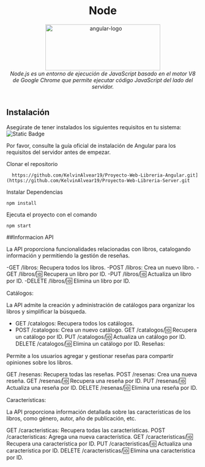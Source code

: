 <h1 align="center">Node</h1>

<p align="center">
  <img src="https://e0.pxfuel.com/wallpapers/394/637/desktop-wallpaper-node-js-hello-world-webpage.jpg" alt="angular-logo" width="300px" height="120px"/>
  <br>
  <em>Node.js es un entorno de ejecución de JavaScript basado en el motor V8 de Google Chrome que permite ejecutar código JavaScript del lado del servidor.
    <br> </em>
  <br>
</p>


 
## Instalación
Asegúrate de tener instalados los siguientes requisitos en tu sistema:
<br>
<img alt="Static Badge" src="https://img.shields.io/badge/node-version%20v16.15.0%20-green">

Por favor, consulte la guía oficial de instalación de Angular para los requisitos del servidor antes de empezar.

Clonar el repositorio

      https://github.com/KelvinAlvear19/Proyecto-Web-Libreria-Angular.git](https://github.com/KelvinAlvear19/Proyecto-Web-Libreria-Server.git

Instalar Dependencias

    npm install


Ejecuta el proyecto con el comando

    npm start
##Informacion API

La API proporciona funcionalidades relacionadas con libros, catalogando información y permitiendo la gestión de reseñas.

  -GET /libros: Recupera todos los libros.
  -POST /libros: Crea un nuevo libro.
  -GET /libros/:id: Recupera un libro por ID.
  -PUT /libros/:id: Actualiza un libro por ID.
  -DELETE /libros/:id: Elimina un libro por ID.

Catálogos:

La API admite la creación y administración de catálogos para organizar los libros y simplificar la búsqueda.

- GET /catalogos: Recupera todos los catálogos.
- POST /catalogos: Crea un nuevo catálogo.
GET /catalogos/:id: Recupera un catálogo por ID.
PUT /catalogos/:id: Actualiza un catálogo por ID.
DELETE /catalogos/:id: Elimina un catálogo por ID.
Reseñas:

Permite a los usuarios agregar y gestionar reseñas para compartir opiniones sobre los libros.

GET /resenas: Recupera todas las reseñas.
POST /resenas: Crea una nueva reseña.
GET /resenas/:id: Recupera una reseña por ID.
PUT /resenas/:id: Actualiza una reseña por ID.
DELETE /resenas/:id: Elimina una reseña por ID.

Características:

La API proporciona información detallada sobre las características de los libros, como género, autor, año de publicación, etc.

GET /caracteristicas: Recupera todas las características.
POST /caracteristicas: Agrega una nueva característica.
GET /caracteristicas/:id: Recupera una característica por ID.
PUT /caracteristicas/:id: Actualiza una característica por ID.
DELETE /caracteristicas/:id: Elimina una característica por ID.
